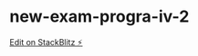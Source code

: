 # new-exam-progra-iv-2

[Edit on StackBlitz ⚡️](https://stackblitz.com/edit/info-display-component-tatjas)